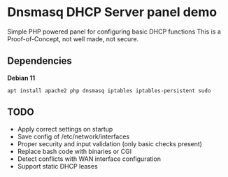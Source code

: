 # Dnsmasq DHCP Server panel demo
Simple PHP powered panel for configuring basic DHCP functions 
This is a Proof-of-Concept, not well made, not secure.

## Dependencies
**Debian 11**
```
apt install apache2 php dnsmasq iptables iptables-persistent sudo
```

## TODO
* Apply correct settings on startup 
* Save config of /etc/network/interfaces
* Proper security and input validation (only basic checks present)
* Replace bash code with binaries or CGI
* Detect conflicts with WAN interface configuration
* Support static DHCP leases
